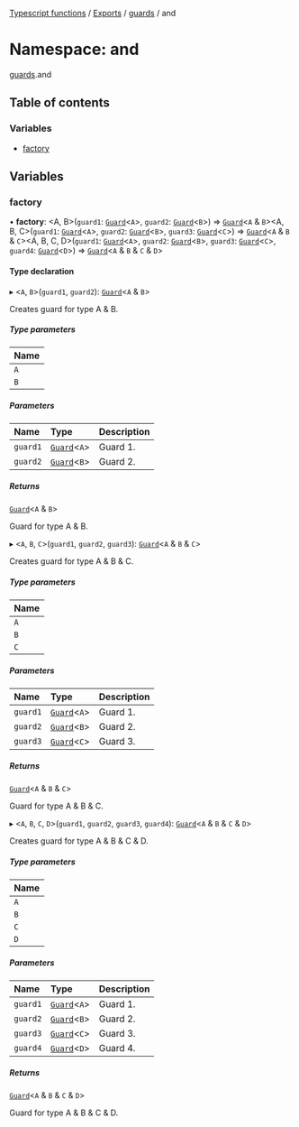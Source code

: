 [Typescript functions](../index.md) / [Exports](../modules.md) / [guards](guards.md) / and

# Namespace: and

[guards](guards.md).and

## Table of contents

### Variables

- [factory](guards.and.md#factory)

## Variables

### factory

• **factory**: <A, B\>(`guard1`: [`Guard`](guards.md#guard)<`A`\>, `guard2`: [`Guard`](guards.md#guard)<`B`\>) => [`Guard`](guards.md#guard)<`A` & `B`\><A, B, C\>(`guard1`: [`Guard`](guards.md#guard)<`A`\>, `guard2`: [`Guard`](guards.md#guard)<`B`\>, `guard3`: [`Guard`](guards.md#guard)<`C`\>) => [`Guard`](guards.md#guard)<`A` & `B` & `C`\><A, B, C, D\>(`guard1`: [`Guard`](guards.md#guard)<`A`\>, `guard2`: [`Guard`](guards.md#guard)<`B`\>, `guard3`: [`Guard`](guards.md#guard)<`C`\>, `guard4`: [`Guard`](guards.md#guard)<`D`\>) => [`Guard`](guards.md#guard)<`A` & `B` & `C` & `D`\>

#### Type declaration

▸ <`A`, `B`\>(`guard1`, `guard2`): [`Guard`](guards.md#guard)<`A` & `B`\>

Creates guard for type A & B.

##### Type parameters

| Name |
| :------ |
| `A` |
| `B` |

##### Parameters

| Name | Type | Description |
| :------ | :------ | :------ |
| `guard1` | [`Guard`](guards.md#guard)<`A`\> | Guard 1. |
| `guard2` | [`Guard`](guards.md#guard)<`B`\> | Guard 2. |

##### Returns

[`Guard`](guards.md#guard)<`A` & `B`\>

Guard for type A & B.

▸ <`A`, `B`, `C`\>(`guard1`, `guard2`, `guard3`): [`Guard`](guards.md#guard)<`A` & `B` & `C`\>

Creates guard for type A & B & C.

##### Type parameters

| Name |
| :------ |
| `A` |
| `B` |
| `C` |

##### Parameters

| Name | Type | Description |
| :------ | :------ | :------ |
| `guard1` | [`Guard`](guards.md#guard)<`A`\> | Guard 1. |
| `guard2` | [`Guard`](guards.md#guard)<`B`\> | Guard 2. |
| `guard3` | [`Guard`](guards.md#guard)<`C`\> | Guard 3. |

##### Returns

[`Guard`](guards.md#guard)<`A` & `B` & `C`\>

Guard for type A & B & C.

▸ <`A`, `B`, `C`, `D`\>(`guard1`, `guard2`, `guard3`, `guard4`): [`Guard`](guards.md#guard)<`A` & `B` & `C` & `D`\>

Creates guard for type A & B & C & D.

##### Type parameters

| Name |
| :------ |
| `A` |
| `B` |
| `C` |
| `D` |

##### Parameters

| Name | Type | Description |
| :------ | :------ | :------ |
| `guard1` | [`Guard`](guards.md#guard)<`A`\> | Guard 1. |
| `guard2` | [`Guard`](guards.md#guard)<`B`\> | Guard 2. |
| `guard3` | [`Guard`](guards.md#guard)<`C`\> | Guard 3. |
| `guard4` | [`Guard`](guards.md#guard)<`D`\> | Guard 4. |

##### Returns

[`Guard`](guards.md#guard)<`A` & `B` & `C` & `D`\>

Guard for type A & B & C & D.
